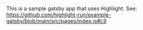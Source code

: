 This is a sample gatsby app that uses Highlight. 
See: https://github.com/highlight-run/example-gatsby/blob/main/src/pages/index.js#L9